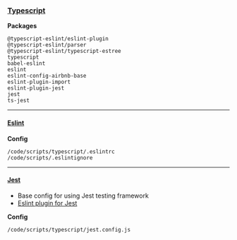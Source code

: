 ### [Typescript](https://www.typescriptlang.org/)

**Packages**

    @typescript-eslint/eslint-plugin
    @typescript-eslint/parser
    @typescript-eslint/typescript-estree
    typescript
    babel-eslint
    eslint
    eslint-config-airbnb-base
    eslint-plugin-import
    eslint-plugin-jest
    jest
    ts-jest

---

#### [Eslint](https://eslint.org/)

**Config**

    /code/scripts/typescript/.eslintrc
    /code/scripts/.eslintignore

---

#### [Jest](https://jestjs.io/)

-   Base config for using Jest testing framework
-   [Eslint plugin for Jest](https://github.com/jest-community/eslint-plugin-jest)

**Config**

    /code/scripts/typescript/jest.config.js
